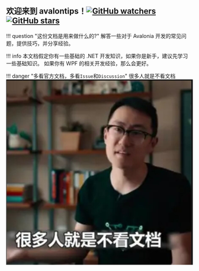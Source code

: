 ## 欢迎来到 **avalontips**！[![GitHub watchers](https://img.shields.io/github/watchers/realybin/avalontips.svg?style=social&label=Watch)](https://github.com/realybin/avalontips)  [![GitHub stars](https://img.shields.io/github/stars/realybin/avalontips.svg?style=social&label=Stars)](https://github.com/Orealybin/avalontips)

!!! question "这份文档是用来做什么的?"
    解答一些对于 Avalonia 开发的常见问题，提供技巧，并分享经验。

!!! info
    本文档假定你有一些基础的 .NET 开发知识，如果你是新手，建议先学习一些基础知识。
    如果你有 WPF 的相关开发经验，那么会更好。

!!! danger "多看官方文档，多看`Issue`和`Discussion`"
    很多人就是不看文档 ![img.png](img.png)